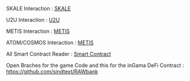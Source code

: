 SKALE Interaction : [SKALE](https://github.com/sindtext/reignalterworld/blob/Contract-Interaction/iSkale.cs)

U2U Interaction : [U2U](https://github.com/sindtext/reignalterworld/blob/Contract-Interaction/u2u.cs)

METIS Interaction : [METIS](https://github.com/sindtext/reignalterworld/blob/Contract-Interaction/iMetis.cs)

ATOM/COSMOS Interaction : [METIS](https://github.com/sindtext/reignalterworld/blob/Contract-Interaction/iAtom.cs)

All Smart Contract Reader : [Smart Contract](https://github.com/sindtext/reignalterworld/tree/Smart-Contract-Reader)

Open Braches for the game Code and this for the inGama DeFi Contract : https://github.com/sindtext/RAWbank 
